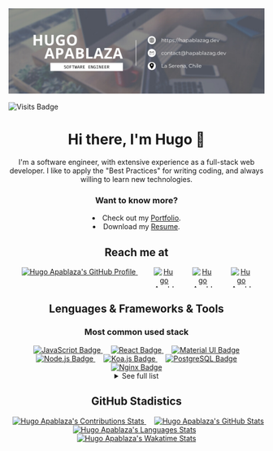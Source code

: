 <div align="center">
  <a href="https://hapablazag.dev">
    <img alt="Hugo Apablaza's GitHub Banner" src="./assets/banner.png" />
  </a>
</div>

![Visits Badge](https://badges.pufler.dev/visits/HApablazaG/portfolio)

<h1 align="center">Hi there, I'm Hugo 👋</h1>

<p align="center">
  I'm a software engineer, with extensive experience as a full-stack web developer. I like to apply the "Best Practices" for writing coding, and always willing to learn new technologies.
</p>

<h3 align="center">Want to know more?</h3>

<div align="center">
  <li>Check out my <a href="https://hapablazag.dev">Portfolio</a>.</li>

  <li>Download my <a href="https://hapablazag.dev/CV-Hugo-Apablaza-Guerrero.pdf" download>Resume</a>.</li>
</div>

<h2 align="center">Reach me at</h2>

<div align="center">
  <a style="margin-right: 16px; margin-left: 16px;" href="https://github.com/HApablazaG">
    <img alt="Hugo Apablaza's GitHub Profile" src="https://www.vectorlogo.zone/logos/github/github-tile.svg" height="40" width="40">
  </a>
  <a style="display: inline-flex; margin-right: 16px; margin-left: 16px;" href="https://www.linkedin.com/in/hapablazag">
    <img alt="Hugo Apablaza's LinkedIn Profile" src="https://www.vectorlogo.zone/logos/linkedin/linkedin-tile.svg" height="40" width="40">
  </a>
  <a style="display: inline-flex; margin-right: 16px; margin-left: 16px;" href="https://www.instagram.com/hapablazag">
    <img alt="Hugo Apablaza's Instagram Profile" src="https://www.vectorlogo.zone/logos/instagram/instagram-tile.svg" height="40" width="40">
  </a>
  <a style="display: inline-flex; margin-right: 16px; margin-left: 16px;" href="mailto:contact@hapablazag.dev">
    <img alt="Hugo Apablaza's Email" src="https://www.vectorlogo.zone/logos/gmail/gmail-tile.svg" height="40" width="40">
  </a>
</div>

<h2 align="center">Lenguages & Frameworks & Tools</h2>

<h3 align="center">Most common used stack</h3>

<div align="center">
  <a style="margin-right: 8px; margin-left: 8px;" href="https://developer.mozilla.org/docs/Web/JavaScript">
    <img alt="JavaScript Badge" src="https://img.shields.io/badge/JavaScript-323330?style=for-the-badge&logo=javascript&logoColor=F7DF1E">
  </a>
  <a style="margin-right: 8px; margin-left: 8px;" href="https://reactjs.org">
    <img alt="React Badge" src="https://img.shields.io/badge/React-20232A?style=for-the-badge&logo=react&logoColor=61DAFB">
  </a>
  <a style="margin-right: 8px; margin-left: 8px;" href="https://mui.com">
    <img alt="Material UI Badge" src="https://img.shields.io/badge/Material%20UI-007FFF?style=for-the-badge&logo=mui&logoColor=white">
  </a>
  <a style="margin-right: 8px; margin-left: 8px;" href="https://nodejs.org">
    <img alt="Node.js Badge" src="https://img.shields.io/badge/Node.js-339933?style=for-the-badge&logo=nodedotjs&logoColor=white">
  </a>
  <a style="margin-right: 8px; margin-left: 8px;" href="https://koajs.com">
    <img alt="Koa.js Badge" src="https://img.shields.io/badge/Koa.js-000000?style=for-the-badge&logo=koa&logoColor=white">
  </a>
  <a style="margin-right: 8px; margin-left: 8px;" href="https://www.postgresql.org">
    <img alt="PostgreSQL Badge" src="https://img.shields.io/badge/PostgreSQL-316192?style=for-the-badge&logo=postgresql&logoColor=white">
  </a>
  <a style="margin-right: 8px; margin-left: 8px;" href="https://www.nginx.com">
    <img alt="Nginx Badge" src="https://img.shields.io/badge/Nginx-009639?style=for-the-badge&logo=nginx&logoColor=white">
  </a>
</div>

<details>
  <summary align="center">See full list</summary>

  <h3 align="center">Languages</h3>

  <div align="center">
    <a style="margin-right: 8px; margin-left: 8px;" href="https://docs.microsoft.com/en-us/dotnet/csharp">
      <img alt="C# Badge" src="https://img.shields.io/badge/C%23-239120?style=for-the-badge&logo=c-sharp&logoColor=white">
    </a>
    <a style="margin-right: 8px; margin-left: 8px;" href="https://isocpp.org">
      <img alt="C++ Badge" src="https://img.shields.io/badge/C%2B%2B-00599C?style=for-the-badge&logo=c%2B%2B&logoColor=white">
    </a>
    <a style="margin-right: 8px; margin-left: 8px;" href="https://developer.mozilla.org/docs/Web/CSS">
      <img alt="CSS3 Badge" src="https://img.shields.io/badge/CSS3-1572B6?style=for-the-badge&logo=css3&logoColor=white">
    </a>
    <a style="margin-right: 8px; margin-left: 8px;" href="https://developer.mozilla.org/docs/Glossary/HTML5">
      <img alt="HTML5 Badge" src="https://img.shields.io/badge/HTML5-E34F26?style=for-the-badge&logo=html5&logoColor=white">
    </a>
    <a style="margin-right: 8px; margin-left: 8px;" href="https://developer.mozilla.org/docs/Web/JavaScript">
      <img alt="JavaScript Badge" src="https://img.shields.io/badge/JavaScript-323330?style=for-the-badge&logo=javascript&logoColor=F7DF1E">
    </a>
    <a style="margin-right: 8px; margin-left: 8px;" href="https://www.json.org">
      <img alt="json Badge" src="https://img.shields.io/badge/json-5E5C5C?style=for-the-badge&logo=json&logoColor=white">
    </a>
    <a style="margin-right: 8px; margin-left: 8px;" href="https://www.php.net">
      <img alt="PHP Badge" src="https://img.shields.io/badge/PHP-777BB4?style=for-the-badge&logo=php&logoColor=white">
    </a>
    <a style="margin-right: 8px; margin-left: 8px;" href="https://www.python.org">
      <img alt="Python Badge" src="https://img.shields.io/badge/Python-FFD43B?style=for-the-badge&logo=python&logoColor=blue">
    </a>
  </div>

  <h3 align="center">Frameworks & Tools</h3>

  <div align="center">
    <a style="margin-right: 8px; margin-left: 8px;" href="https://www.apache.org">
      <img alt="Apache Badge" src="https://img.shields.io/badge/Apache-D22128?style=for-the-badge&logo=Apache&logoColor=white">
    </a>
    <a style="margin-right: 8px; margin-left: 8px;" href="https://babeljs.io">
      <img alt="Babel Badge" src="https://img.shields.io/badge/Babel-F9DC3E?style=for-the-badge&logo=babel&logoColor=white">
    </a>
    <a style="margin-right: 8px; margin-left: 8px;" href="https://getbootstrap.com">
      <img alt="Bootstrap Badge" src="https://img.shields.io/badge/Bootstrap-563D7C?style=for-the-badge&logo=bootstrap&logoColor=white">
    </a>
    <a style="margin-right: 8px; margin-left: 8px;" href="https://getcomposer.org">
      <img alt="Composer Badge" src="https://img.shields.io/badge/Composer-885630?style=for-the-badge&logo=Composer&logoColor=white">
    </a>
    <a style="margin-right: 8px; margin-left: 8px;" href="https://www.cypress.io">
      <img alt="Cypress Badge" src="https://img.shields.io/badge/Cypress-17202C?style=for-the-badge&logo=cypress&logoColor=white">
    </a>
    <a style="margin-right: 8px; margin-left: 8px;" href="https://d3js.org">
      <img alt="d3.js Badge" src="https://img.shields.io/badge/d3.js-F9A03C?style=for-the-badge&logo=d3.js&logoColor=white">
    </a>
    <a style="margin-right: 8px; margin-left: 8px;" href="https://expressjs.com">
      <img alt="Express.js Badge" src="https://img.shields.io/badge/Express.js-000000?style=for-the-badge&logo=express&logoColor=white">
    </a>
    <a style="margin-right: 8px; margin-left: 8px;" href="https://fontawesome.com">
      <img alt="Font Awesome Badge" src="https://img.shields.io/badge/Font_Awesome-339AF0?style=for-the-badge&logo=fontawesome&logoColor=white">
    </a>
    <a style="margin-right: 8px; margin-left: 8px;" href="https://jquery.com">
      <img alt="jQuery Badge" src="https://img.shields.io/badge/jQuery-0769AD?style=for-the-badge&logo=jquery&logoColor=white">
    </a>
    <a style="margin-right: 8px; margin-left: 8px;" href="https://koajs.com">
      <img alt="Koa.js Badge" src="https://img.shields.io/badge/Koa.js-000000?style=for-the-badge&logo=koa&logoColor=white">
    </a>
    <a style="margin-right: 8px; margin-left: 8px;" href="https://material.io/design">
      <img alt="Material Design Badge" src="https://img.shields.io/badge/material%20design-757575?style=for-the-badge&logo=material%20design&logoColor=white">
    </a>
    <a style="margin-right: 8px; margin-left: 8px;" href="https://mui.com">
      <img alt="Material UI Badge" src="https://img.shields.io/badge/Material%20UI-007FFF?style=for-the-badge&logo=mui&logoColor=white">
    </a>
    <a style="margin-right: 8px; margin-left: 8px;" href="https://www.nginx.com">
      <img alt="Nginx Badge" src="https://img.shields.io/badge/Nginx-009639?style=for-the-badge&logo=nginx&logoColor=white">
    </a>
    <a style="margin-right: 8px; margin-left: 8px;" href="https://nodejs.org">
      <img alt="Node.js Badge" src="https://img.shields.io/badge/Node.js-339933?style=for-the-badge&logo=nodedotjs&logoColor=white">
    </a>
    <a style="margin-right: 8px; margin-left: 8px;" href="https://www.npmjs.com">
      <img alt="npm Badge" src="https://img.shields.io/badge/npm-CB3837?style=for-the-badge&logo=npm&logoColor=white">
    </a>
    <a style="margin-right: 8px; margin-left: 8px;" href="https://pm2.keymetrics.io">
      <img alt="pm2 Badge" src="https://img.shields.io/badge/pm2-2b037a?style=for-the-badge&logo=pm2&logoColor=white">
    </a>
    <a style="margin-right: 8px; margin-left: 8px;" href="https://www.postman.com">
      <img alt="Postman Badge" src="https://img.shields.io/badge/Postman-FF6C37?style=for-the-badge&logo=Postman&logoColor=white">
    </a>
    <a style="margin-right: 8px; margin-left: 8px;" href="https://reactjs.org">
      <img alt="React Badge" src="https://img.shields.io/badge/React-20232A?style=for-the-badge&logo=react&logoColor=61DAFB">
    </a>
    <a style="margin-right: 8px; margin-left: 8px;" href="https://reactnative.dev">
      <img alt="React Native Badge" src="https://img.shields.io/badge/React_Native-20232A?style=for-the-badge&logo=react&logoColor=61DAFB">
    </a>
    <a style="margin-right: 8px; margin-left: 8px;" href="https://reactrouter.com">
      <img alt="React Router Badge" src="https://img.shields.io/badge/React_Router-CA4245?style=for-the-badge&logo=react-router&logoColor=white">
    </a>
    <a style="margin-right: 8px; margin-left: 8px;" href="https://sequelize.org">
      <img alt="Sequelize Badge" src="https://img.shields.io/badge/Sequelize-52B0E7?style=for-the-badge&logo=Sequelize&logoColor=white">
    </a>
    <a style="margin-right: 8px; margin-left: 8px;" href="https://webpack.js.org">
      <img alt="Webpack Badge" src="https://img.shields.io/badge/Webpack-8DD6F9?style=for-the-badge&logo=Webpack&logoColor=white">
    </a>
  </div>

  <h3 align="center">Databases</h3>

  <div align="center">
    <a style="margin-right: 8px; margin-left: 8px;" href="https://mariadb.org">
      <img alt="MariaDB Badge" src="https://img.shields.io/badge/MariaDB-003545?style=for-the-badge&logo=mariadb&logoColor=white">
    </a>
    <a style="margin-right: 8px; margin-left: 8px;" href="https://www.mysql.com">
      <img alt="MySQL Badge" src="https://img.shields.io/badge/MySQL-005C84?style=for-the-badge&logo=mysql&logoColor=white">
    </a>
    <a style="margin-right: 8px; margin-left: 8px;" href="https://www.postgresql.org">
      <img alt="PostgreSQL Badge" src="https://img.shields.io/badge/PostgreSQL-316192?style=for-the-badge&logo=postgresql&logoColor=white">
    </a>
    <a style="margin-right: 8px; margin-left: 8px;" href="https://www.sqlite.org">
      <img alt="SQLite Badge" src="https://img.shields.io/badge/SQLite-07405E?style=for-the-badge&logo=sqlite&logoColor=white">
    </a>
  </div>

  <h3 align="center">Others</h3>

  <div align="center">
    <a style="margin-right: 8px; margin-left: 8px;" href="https://git-scm.com">
      <img alt="GIT Badge" src="https://img.shields.io/badge/GIT-E44C30?style=for-the-badge&logo=git&logoColor=white">
    </a>
    <a style="margin-right: 8px; margin-left: 8px;" href="https://www.gnu.org/software/bash">
      <img alt="GNU Bash Badge" src="https://img.shields.io/badge/GNU%20Bash-4EAA25?style=for-the-badge&logo=GNU%20Bash&logoColor=white">
    </a>
    <a style="margin-right: 8px; margin-left: 8px;" href="https://www.atlassian.com/software/jira">
      <img alt="Jira Badge" src="https://img.shields.io/badge/Jira-0052CC?style=for-the-badge&logo=Jira&logoColor=white">
    </a>
    <a style="margin-right: 8px; margin-left: 8px;" href="https://subversion.apache.org">
      <img alt="Subversion (svn) Badge" src="https://img.shields.io/badge/Subversion%20(svn)-417fda?style=for-the-badge&logo=subversion&logoColor=white">
    </a>
    <a style="margin-right: 8px; margin-left: 8px;" href="https://trello.com">
      <img alt="Trello Badge" src="https://img.shields.io/badge/Trello-0052CC?style=for-the-badge&logo=trello&logoColor=white">
    </a>
    <a style="margin-right: 8px; margin-left: 8px;" href="https://docs.microsoft.com/en-us/windows/terminal">
      <img alt="windows terminal Badge" src="https://img.shields.io/badge/windows%20terminal-4D4D4D?style=for-the-badge&logo=windows%20terminal&logoColor=white">
    </a>
  </div>
</details>

<h2 align="center">GitHub Stadistics</h2>

<div align="center">
  <a style="margin-right: 8px; margin-left: 8px;" href="https://github.com/HApablazaG">
    <img alt="Hugo Apablaza's Contributions Stats" src="https://github-readme-streak-stats.herokuapp.com?user=HApablazaG&theme=dracula&hide_border=true">
  </a>

  <a style="margin-right: 8px; margin-left: 8px;" href="https://github.com/HApablazaG">
    <img alt="Hugo Apablaza's GitHub Stats" src="https://github-profile-summary-cards.vercel.app/api/cards/profile-details?username=HApablazaG&theme=dracula">
  </a>

  <!-- <a style="margin-right: 8px; margin-left: 8px;" href="https://github.com/HApablazaG">
    <img alt="Hugo Apablaza's GitHub Stats" src="https://github-readme-stats.vercel.app/api?username=HApablazaG&count_private=true&show_icons=true&theme=dracula&hide_border=true">
  </a> -->

  <a style="margin-right: 8px; margin-left: 8px;" href="https://github.com/HApablazaG">
    <img alt="Hugo Apablaza's Languages Stats" src="https://github-readme-stats.vercel.app/api/top-langs?username=HApablazaG&layout=compact&theme=dracula&hide_border=true">
  </a>

  <a style="margin-right: 8px; margin-left: 8px;" href="https://github.com/HApablazaG">
    <img alt="Hugo Apablaza's Wakatime Stats" src="https://github-readme-stats.vercel.app/api/wakatime?username=HApablazaG&range=last_7_days&layout=compact&theme=dracula&hide_border=true">
  </a>
</div>
